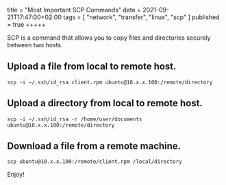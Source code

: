 title = "Most Important SCP Commands"
date = 2021-09-21T17:47:00+02:00
tags = [
    "network",
    "transfer",
    "linux",
    "scp"
]
published = true
+++++

SCP is a command that allows you to copy files and directories securely between two hosts. 

## Upload a file from local to remote host.

```
scp -i ~/.ssh/id_rsa client.rpm ubuntu@10.x.x.100:/remote/directory
```


## Upload a directory from local to remote host.

```
scp -i ~/.ssh/id_rsa -r /home/user/documents ubuntu@10.x.x.100:/remote/directory
```

## Download a file from a remote machine.

```
scp ubuntu@10.x.x.100:/remote/client.rpm /local/directory
```

Enjoy!